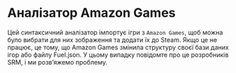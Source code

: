 # Аналізатор Amazon Games

Цей синтаксичний аналізатор імпортує ігри з `Amazon Games`, щоб можна було вибрати для них зображення та додати їх до Steam. Якщо це не працює, це тому, що Amazon Games змінила структуру своєї бази даних ігор або файлу Fuel.json. У цьому випадку повідомте про це розробників SRM, і ми розв’яжемо проблему.
